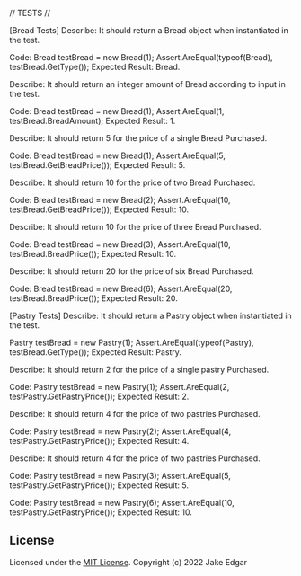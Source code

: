 // TESTS //

[Bread Tests]
Describe: It should return a Bread object when instantiated in the test.

Code: 
Bread testBread = new Bread(1);
Assert.AreEqual(typeof(Bread), testBread.GetType());
Expected Result: Bread.

Describe: It should return an integer amount of Bread according to input in the test.

Code:
Bread testBread = new Bread(1);
Assert.AreEqual(1, testBread.BreadAmount);
Expected Result: 1.

Describe: It should return 5 for the price of a single Bread Purchased.

Code:
Bread testBread = new Bread(1);
Assert.AreEqual(5, testBread.GetBreadPrice());
Expected Result: 5.

Describe: It should return 10 for the price of two Bread Purchased.

Code: 
Bread testBread = new Bread(2);
Assert.AreEqual(10, testBread.GetBreadPrice());
Expected Result: 10.

Describe: It should return 10 for the price of three Bread Purchased.

Code: 
Bread testBread = new Bread(3);
Assert.AreEqual(10, testBread.BreadPrice());
Expected Result: 10.

Describe: It should return 20 for the price of six Bread Purchased.

Code:
Bread testBread = new Bread(6);
Assert.AreEqual(20, testBread.BreadPrice());
Expected Result: 20.



[Pastry Tests]
Describe: It should return a Pastry object when instantiated in the test.

Pastry testBread = new Pastry(1);
Assert.AreEqual(typeof(Pastry), testBread.GetType());
Expected Result: Pastry.

Describe: It should return 2 for the price of a single pastry Purchased.

Code:
Pastry testBread = new Pastry(1);
Assert.AreEqual(2, testPastry.GetPastryPrice());
Expected Result: 2.

Describe: It should return 4 for the price of two pastries Purchased.

Code:
Pastry testBread = new Pastry(2);
Assert.AreEqual(4, testPastry.GetPastryPrice());
Expected Result: 4.

Describe: It should return 4 for the price of two pastries Purchased.

Code:
Pastry testBread = new Pastry(3);
Assert.AreEqual(5, testPastry.GetPastryPrice());
Expected Result: 5.

Code:
Pastry testBread = new Pastry(6);
Assert.AreEqual(10, testPastry.GetPastryPrice());
Expected Result: 10.


## License

Licensed under the [MIT License](LICENSE).
Copyright (c) 2022 Jake Edgar